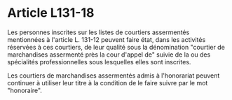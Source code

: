 # Article L131-18

Les personnes inscrites sur les listes de courtiers assermentés mentionnées à l'article L. 131-12 peuvent faire état, dans les activités réservées à ces courtiers, de leur qualité sous la dénomination "courtier de marchandises assermenté près la cour d'appel de" suivie de la ou des spécialités professionnelles sous lesquelles elles sont inscrites.

Les courtiers de marchandises assermentés admis à l'honorariat peuvent continuer à utiliser leur titre à la condition de le faire suivre par le mot "honoraire".
